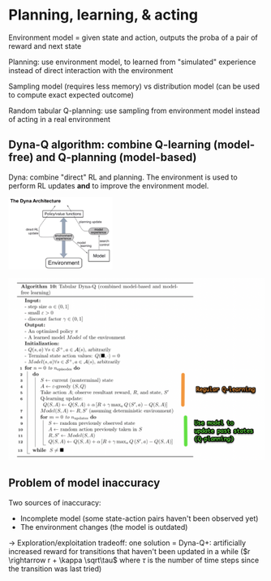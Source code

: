 # Planning, learning, & acting

Environment model = given state and action, outputs the proba of a pair of reward and next state

Planning: use environment model, to learned from "simulated" experience instead of direct interaction with the environment

Sampling model (requires less memory) vs distribution model (can be used to compute exact expected outcome)

Random tabular Q-planning: use sampling from environment model instead of acting in a real environment

## Dyna-Q algorithm: combine Q-learning (model-free) and Q-planning (model-based)

Dyna: combine "direct" RL and planning. The environment is used to perform RL updates **and** to improve the environment model.

<img src="assets/image-20200530132944655.png" alt="image-20200530132944655" style="zoom:20%;" />

![image-20200530140305504](assets/image-20200530140305504.png)

## Problem of model inaccuracy

Two sources of inaccuracy:

- Incomplete model (some state-action pairs haven't been observed yet)
- The environment changes (the model is outdated)

→ Exploration/exploitation tradeoff: one solution = Dyna-Q+: artificially increased reward for transitions that haven't been updated in a while ($r \rightarrow r + \kappa \sqrt\tau$  where $\tau$ is the number of time steps since the transition was last tried)